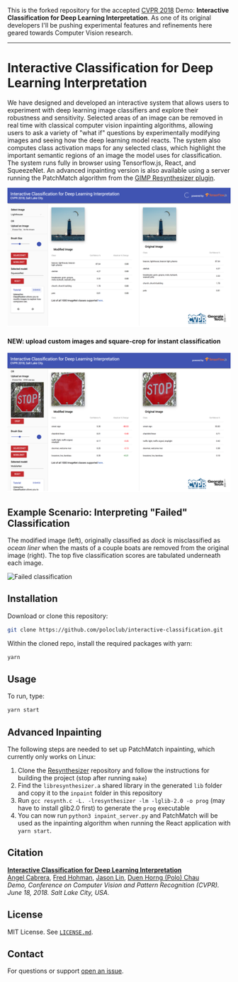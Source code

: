 This is the forked repository for the accepted [CVPR 2018][cvpr18] Demo: **Interactive Classification for Deep Learning Interpretation**.
As one of its original developers I'll be pushing experimental features and refinements here geared towards Computer Vision research. 
___


# Interactive Classification for Deep Learning Interpretation

We have designed and developed an interactive system that allows users to experiment with deep learning image classifiers and explore their robustness and sensitivity.
Selected areas of an image can be removed in real time with classical computer vision inpainting algorithms, allowing users to ask a variety of "what if" questions by experimentally modifying images and seeing how the deep learning model reacts.
The system also computes class activation maps for any selected class, which highlight the important semantic regions of an image the model uses for classification.
The system runs fully in browser using Tensorflow.js, React, and SqueezeNet.
An advanced inpainting version is also available using a server running the PatchMatch algorithm from the [GIMP Resynthesizer plugin](https://github.com/bootchk/resynthesizer).

![UI demo](images/new_ui.png)
#### NEW: upload custom images and square-crop for instant classification
![custom upload](images/custom_upload.png)

## Example Scenario: Interpreting "Failed" Classification

The modified image (left), originally classified as *dock* is misclassified as *ocean liner* when the masts of a couple boats are removed from the original image (right).
The top five classification scores are tabulated underneath each image.

![Failed classification](images/failure.png)

## Installation

Download or clone this repository:

```bash
git clone https://github.com/poloclub/interactive-classification.git
```

Within the cloned repo, install the required packages with yarn:

```bash
yarn

```

## Usage

To run, type:

```bash
yarn start

```

## Advanced Inpainting

The following steps are needed to set up PatchMatch inpainting, which currently only works on Linux:

1. Clone the [Resynthesizer](https://github.com/bootchk/resynthesizer) repository and follow the instructions for building the project (stop after running `make`)
2. Find the `libresynthesizer.a` shared library in the generated `lib` folder and copy it to the `inpaint` folder in this repository
3. Run `gcc resynth.c -L. -lresynthesizer -lm -lglib-2.0 -o prog` (may have to install glib2.0 first) to generate the `prog` executable
4. You can now run `python3 inpaint_server.py` and PatchMatch will be used as the inpainting algorithm when running the React application with `yarn start`.

## Citation

**[Interactive Classification for Deep Learning Interpretation][site]**  
[Angel Cabrera][angel], [Fred Hohman][fred], [Jason Lin][jason], [Duen Horng (Polo) Chau][polo]  
*Demo, Conference on Computer Vision and Pattern Recognition (CVPR). June 18, 2018. Salt Lake City, USA.*

## License

MIT License. See [`LICENSE.md`](LICENSE.md).

## Contact

For questions or support [open an issue][issues].

[site]: http://fredhohman.com/papers/interactive-classification
[paper]: http://fredhohman.com/papers/18-interactive-cvpr.pdf
[video]: https://youtu.be/llub5GcOF6w "Video"
[fred]: http://fredhohman.com "Fred Hohman"
[angel]: http://cabreraalex.com/ "Alex Cabrera"
[jason]: http://jlin.xyz/ "Jason Lin"
[polo]: http://www.cc.gatech.edu/~dchau/ "Polo Chau"
[issues]: https://github.com/poloclub/interactive-classification/issues "Issues"
[cvpr18]: http://cvpr2018.thecvf.com
[poloclub]: https://poloclub.github.io

